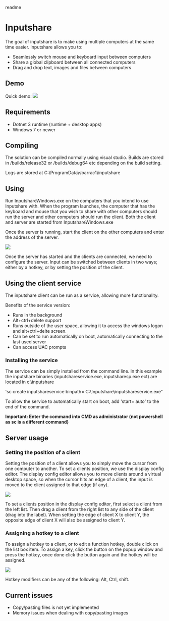 readme

# Inputshare #

The goal of inputshare is to make using multiple computers at the same time easier. Inputshare allows you to:

* Seamlessly switch mouse and keyboard input between computers
* Share a global clipboard between all connected computers
* Drag and drop text, images and files between computers 




## Demo ##
Quick demo:
[![](http://img.youtube.com/vi/rlR89GpMeCE/0.jpg)](http://www.youtube.com/watch?v=rlR89GpMeCE "Inputshare demo")

## Requirements ##
* Dotnet 3 runtime (runtime + desktop apps)
* Windows 7 or newer 

## Compiling ##
The solution can be compiled normally using visual studio. Builds are stored in /builds/release32 or /builds/debug64 etc depending on the build setting.

Logs are stored at C:\ProgramData\sbarrac1\inputshare

## Using ##

Run InputshareWindows.exe on the computers that you intend to use Inputshare with. When the program launches, the computer that has the keyboard and mouse that you wish to share with other computers should run the server and other computers should run the client. Both the client and server are started from InputshareWindows.exe

Once the server is running, start the client on the other computers and enter the address of the server.

![](https://i.imgur.com/G1Kv2S6.png)

Once the server has started and the clients are connected, we need to configure the server. Input can be switched between clients in two ways; either by a hotkey, or by setting the position of the client.

## Using the client service ##
The inputshare client can be run as a service, allowing more functionality. 

Benefits of the service version:
- Runs in the background
- Alt+ctrl+delete support
- Runs outside of the user space, allowing it to access the windows logon and alt+ctrl+delte screen.
- Can be set to run automatically on boot, automatically connecting to the last used server
- Can access UAC prompts

### Installing the service ###
The service can be simply installed from the command line. In this example the inputshare binaries (inputshareservice.exe, inputsharesp.exe ect) are located in c:\inputshare

'sc create inputshareservice binpath= C:\Inputshare\inputshareservice.exe"

To allow the service to automatically start on boot, add 'start= auto' to the end of the command.

**Important: Enter the command into CMD as administrator (not powershell as sc is a different command)**


## Server usage ##

### Setting the position of a client ###
Setting the position of a client allows you to simply move the cursor from one computer to another. To set a clients position, we use the display config editor. The display config editor allows you to move clients around a virtual desktop space, so when the cursor hits an edge of a client, the input is moved to the client assigned to that edge (if any).


![](https://i.imgur.com/U9ggGBr.png)

To set a clients position in the display config editor, first select a client from the left list. Then drag a client from the right list to any side of the client (drag into the label). When setting the edge of client X to client Y, the opposite edge of client X will also be assigned to client Y.


### Assigning a hotkey to a client ###
To assign a hotkey to a client, or to edit a function hotkey, double click on the list box item. To assign a key, click the button on the popup window and press the hotkey, once done click the button again and the hotkey will be assigned.

![](https://i.imgur.com/W62w0vb.png)

Hotkey modifiers can be any of the following: Alt, Ctrl, shift.



## Current issues ##
* Copy/pasting files is not yet implemented
* Memory issues when dealing with copy/pasting images
